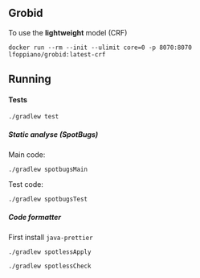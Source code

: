 ## Grobid

To use the **lightweight** model (CRF)

```shell
docker run --rm --init --ulimit core=0 -p 8070:8070 lfoppiano/grobid:latest-crf
```

## Running

#### Tests

```shell
./gradlew test
```

##### Static analyse (SpotBugs)

Main code:

```shell
./gradlew spotbugsMain
```

Test code: 

```shell
./gradlew spotbugsTest
```

##### Code formatter

First install `java-prettier`

```shell
./gradlew spotlessApply
```

```shell
./gradlew spotlessCheck
```
